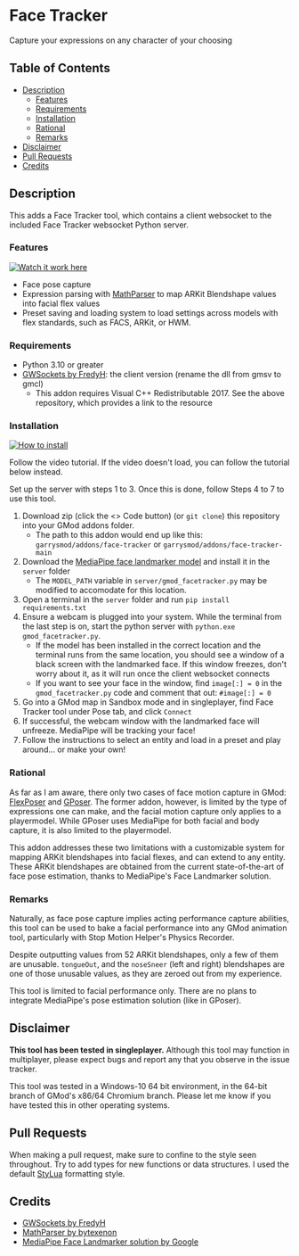 # Face Tracker <!-- omit from toc -->

Capture your expressions on any character of your choosing

## Table of Contents <!-- omit from toc -->

- [Description](#description)
  - [Features](#features)
  - [Requirements](#requirements)
  - [Installation](#installation)
  - [Rational](#rational)
  - [Remarks](#remarks)
- [Disclaimer](#disclaimer)
- [Pull Requests](#pull-requests)
- [Credits](#credits)

## Description

This adds a Face Tracker tool, which contains a client websocket to the included Face Tracker websocket Python server.

### Features

[![Watch it work here](https://img.youtube.com/vi/Fg26dFWBvrI/0.jpg)](https://www.youtube.com/watch?v=Fg26dFWBvrI)

- Face pose capture
- Expression parsing with [MathParser](https://github.com/bytexenon/MathParser.lua/tree/v1.0.3) to map ARKit Blendshape values into facial flex values
- Preset saving and loading system to load settings across models with flex standards, such as FACS, ARKit, or HWM. 

### Requirements

- Python 3.10 or greater
- [GWSockets by FredyH](https://github.com/FredyH/GWSockets): the client version (rename the dll from gmsv to gmcl)
  -  This addon requires Visual C++ Redistributable 2017. See the above repository, which provides a link to the resource

### Installation

[![How to install](https://img.youtube.com/vi/RxYAKewekfw/0.jpg)](https://www.youtube.com/watch?v=RxYAKewekfw)

Follow the video tutorial. If the video doesn't load, you can follow the tutorial below instead.

Set up the server with steps 1 to 3. Once this is done, follow Steps 4 to 7 to use this tool.

1. Download zip (click the <> Code button) (or `git clone`) this repository into your GMod addons folder.
   - The path to this addon would end up like this: `garrysmod/addons/face-tracker` or `garrysmod/addons/face-tracker-main` 
2. Download the [MediaPipe face landmarker model](https://ai.google.dev/edge/mediapipe/solutions/vision/face_landmarker#:~:text=Versions-,FaceLandmarker,-FaceDetector%3A%20192%20x) and install it in the `server` folder
   - The `MODEL_PATH` variable in `server/gmod_facetracker.py` may be modified to accomodate for this location.
3. Open a terminal in the `server` folder and run `pip install requirements.txt`
4. Ensure a webcam is plugged into your system. While the terminal from the last step is on, start the python server with `python.exe gmod_facetracker.py`.
   - If the model has been installed in the correct location and the terminal runs from the same location, you should see a window of a black screen with the landmarked face. If this window freezes, don't worry about it, as it will run once the client websocket connects
   - If you want to see your face in the window, find `image[:] = 0` in the `gmod_facetracker.py` code and comment that out: `#image[:] = 0`
5. Go into a GMod map in Sandbox mode and in singleplayer, find Face Tracker tool under Pose tab, and click `Connect`
6. If successful, the webcam window with the landmarked face will unfreeze. MediaPipe will be tracking your face!
7. Follow the instructions to select an entity and load in a preset and play around... or make your own!

### Rational

As far as I am aware, there only two cases of face motion capture in GMod: [FlexPoser](https://steamcommunity.com/sharedfiles/filedetails/?id=282498239) and [GPoser](https://github.com/swampservers/gposer). The former addon, however, is limited by the type of expressions one can make, and the facial motion capture only applies to a playermodel. While GPoser uses MediaPipe for both facial and body capture, it is also limited to the playermodel.

This addon addresses these two limitations with a customizable system for mapping ARKit blendshapes into facial flexes, and can extend to any entity. These ARKit blendshapes are obtained from the current state-of-the-art of face pose estimation, thanks to MediaPipe's Face Landmarker solution. 

### Remarks

Naturally, as face pose capture implies acting performance capture abilities, this tool can be used to bake a facial performance into any GMod animation tool, particularly with Stop Motion Helper's Physics Recorder.

Despite outputting values from 52 ARKit blendshapes, only a few of them are unusable. `tongueOut`, and the `noseSneer` (left and right) blendshapes are one of those unusable values, as they are zeroed out from my experience.

This tool is limited to facial performance only. There are no plans to integrate MediaPipe's pose estimation solution (like in GPoser). 

## Disclaimer

**This tool has been tested in singleplayer.** Although this tool may function in multiplayer, please expect bugs and report any that you observe in the issue tracker.

This tool was tested in a Windows-10 64 bit environment, in the 64-bit branch of GMod's x86/64 Chromium branch. Please let me know if you have tested this in other operating systems.

## Pull Requests

When making a pull request, make sure to confine to the style seen throughout. Try to add types for new functions or data structures. I used the default [StyLua](https://github.com/JohnnyMorganz/StyLua) formatting style.

## Credits

- [GWSockets by FredyH](https://github.com/FredyH/GWSockets)
- [MathParser by bytexenon](https://github.com/bytexenon/MathParser.lua/tree/v1.0.3)
- [MediaPipe Face Landmarker solution by Google](https://ai.google.dev/edge/mediapipe/solutions/vision/face_landmarker)